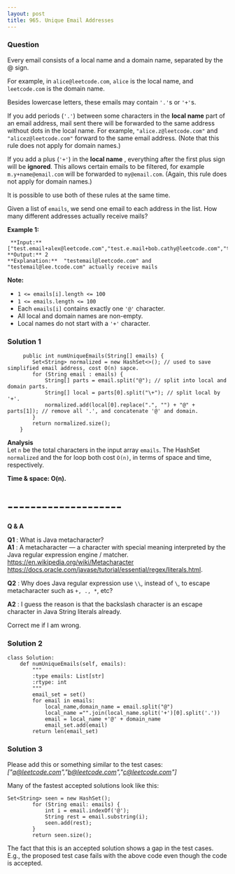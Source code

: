 ```yaml
---
layout: post
title: 965. Unique Email Addresses
---
```

### Question
Every email consists of a local name and a domain name, separated by the @
sign.

For example, in `alice@leetcode.com`, `alice` is the local name, and
`leetcode.com` is the domain name.

Besides lowercase letters, these emails may contain `'.'`s or `'+'`s.

If you add periods (`'.'`) between some characters in the **local name** part
of an email address, mail sent there will be forwarded to the same address
without dots in the local name.   For example, `"alice.z@leetcode.com"` and
`"alicez@leetcode.com"` forward to the same email address.  (Note that this
rule does not apply for domain names.)

If you add a plus (`'+'`) in the **local name** , everything after the first
plus sign will be  **ignored**. This allows certain emails to be filtered, for
example  `m.y+name@email.com` will be forwarded to `my@email.com`.  (Again,
this rule does not apply for domain names.)

It is possible to use both of these rules at the same time.

Given a list of `emails`, we send one email to each address in the list.  How
many different addresses actually receive mails?



 **Example 1:**

    
    
     **Input:** ["test.email+alex@leetcode.com","test.e.mail+bob.cathy@leetcode.com","testemail+david@lee.tcode.com"]
    **Output:** 2
    **Explanation:**  "testemail@leetcode.com" and "testemail@lee.tcode.com" actually receive mails
    



 **Note:**

  * `1 <= emails[i].length <= 100`
  * `1 <= emails.length <= 100`
  * Each `emails[i]` contains exactly one `'@'` character.
  * All local and domain names are non-empty.
  * Local names do not start with a `'+'` character.

### Solution 1
    
    
         public int numUniqueEmails(String[] emails) {
            Set<String> normalized = new HashSet<>(); // used to save simplified email address, cost O(n) sapce.
            for (String email : emails) {
                String[] parts = email.split("@"); // split into local and domain parts.
                String[] local = parts[0].split("\+"); // split local by '+'.
                normalized.add(local[0].replace(".", "") + "@" + parts[1]); // remove all '.', and concatenate '@' and domain.        
            }
            return normalized.size();
        }
    

**Analysis**  
Let `n` be the total characters in the input array `emails`. The HashSet
`normalized` and the for loop both cost `O(n)`, in terms of space and time,
respectively.

 **Time & space: O(n).**

# \--------------------

 **Q & A**

 **Q1** : What is Java metacharacter?  
 **A1** : A metacharacter — a character with special meaning interpreted by
the Java regular expression engine / matcher.  
<https://en.wikipedia.org/wiki/Metacharacter>  
<https://docs.oracle.com/javase/tutorial/essential/regex/literals.html>.

 **Q2** : Why does Java regular expression use `\\`, instead of `\`, to escape
metacharacter such as `+, ., *`, etc?

 **A2** : I guess the reason is that the backslash character is an escape
character in Java String literals already.

Correct me if I am wrong.


### Solution 2
    
    
    class Solution:
        def numUniqueEmails(self, emails):
            """
            :type emails: List[str]
            :rtype: int
            """
            email_set = set()
            for email in emails:
                local_name,domain_name = email.split("@")
                local_name ="".join(local_name.split('+')[0].split('.'))
                email = local_name +'@' + domain_name
                email_set.add(email)
            return len(email_set)
    


### Solution 3
Please add this or something similar to the test cases:  
 _["a@leetcode.com","b@leetcode.com","c@leetcode.com"]_

Many of the fastest accepted solutions look like this:

    
    
    Set<String> seen = new HashSet();
            for (String email: emails) {
                int i = email.indexOf('@');
                String rest = email.substring(i);
                seen.add(rest);
            }
            return seen.size();
    

The fact that this is an accepted solution shows a gap in the test cases.
E.g., the proposed test case fails with the above code even though the code is
accepted.



